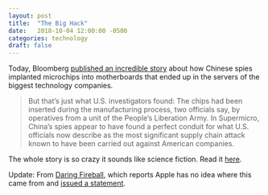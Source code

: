 ```yaml
---
layout: post
title:  "The Big Hack"
date:   2018-10-04 12:00:00 -0500
categories: technology
draft: false
---
```


Today, Bloomberg [published an incredible story](https://www.bloomberg.com/news/features/2018-10-04/the-big-hack-how-china-used-a-tiny-chip-to-infiltrate-america-s-top-companies) about how Chinese spies implanted microchips into motherboards that ended up in the servers of the biggest technology companies.

> But that’s just what U.S. investigators found: The chips had been inserted during the manufacturing process, two officials say, by operatives from a unit of the People’s Liberation Army. In Supermicro, China’s spies appear to have found a perfect conduit for what U.S. officials now describe as the most significant supply chain attack known to have been carried out against American companies.

The whole story is so crazy it sounds like science fiction. Read it [here](https://www.bloomberg.com/news/features/2018-10-04/the-big-hack-how-china-used-a-tiny-chip-to-infiltrate-america-s-top-companies).

Update: From [Daring Fireball](https://daringfireball.net/linked/2018/10/05/buzzfeed-apple-bloomberg-china-hack), which reports Apple has no idea where this came from and [issued a statement](https://www.apple.com/newsroom/2018/10/what-businessweek-got-wrong-about-apple/). 